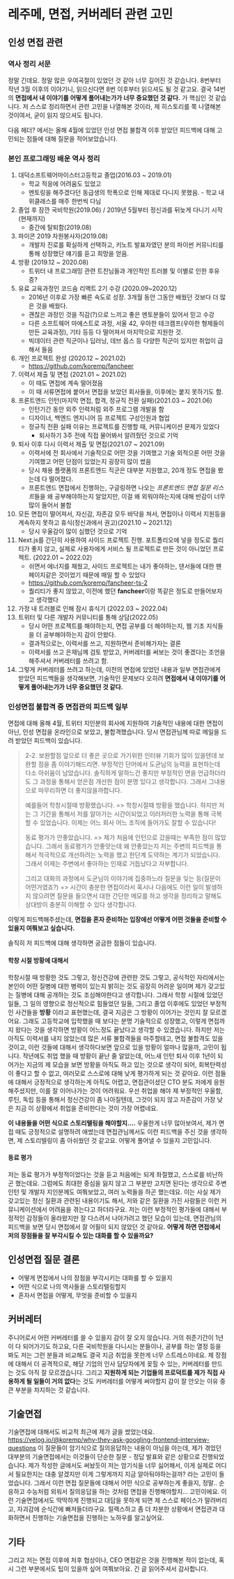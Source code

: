 # 레주메, 면접, 커버레터 관련 고민

## 인성 면접 관련

### 역사 정리 서문

정말 긴데요. 정말 많은 우여곡절이 있었던 것 같아 너무 길어진 것 같습니다. 8번부터 작년 3월 이후의 이야기니, 읽으신다면 8번 이후부터 읽으셔도 될 것 같고요.
결국 14번의 **면접에서 내 이야기를 어떻게 풀어내는가가 너무 중요했던 것 같다.** 가 핵심인 것 같습니다.
저 스스로 정리하면서 관련 고민을 나열해본 것이라, 제 히스토리를 쭉 나열해본 것이여서, 굳이 읽지 않으셔도 됩니다.

다음 헤더? 에서는 올해 4월에 있었던 인성 면접 불합격 이후 받았던 피드백에 대해 고민되는 점들에 대해 질문을 적어보았습니다.

### 본인 프로그래밍 배운 역사 정리

1. 대덕소프트웨어마이스터고등학교 졸업(2016.03 ~ 2019.01)
   * 학교 적응에 어려움도 있었고
   * 멘토링을 해주겠다던 동급생의 학폭으로 인해 제대로 다니지 못했음. - 학교 내 위클래스를 매주 한번씩 다님
2. 졸업 후 잠깐 국비학원(2019.06) / 2019년 5월부터 정신과를 뒤늦게 다니기 시작 (현재까지)
   * 중간에 탈퇴함(2019.08)
3. 파이콘 2019 자원봉사자(2019.08)
   * 개발자 진로를 확실하게 선택하고, 키노트 발표자였던 분의 파이썬 커뮤니티를 통해 성장했단 얘기를 듣고 희망을 얻음.
4. 방황 (2019.12 ~ 2020.08)
   * 트위터 내 프로그래밍 관련 트친님들과 개인적인 트러블 및 이별로 인한 후유증?
5. 유료 교육과정인 코드숨 리액트 2기 수강 (2020.09~2020.12)
   * 2016년 이후로 가장 빠른 속도로 성장. 3개월 동안 그동안 배웠던 것보다 더 많은 것을 배웠다.
   * 괜찮은 과정인 것을 직감(?)으로 느끼고 좋은 멘토분들이 있어서 믿고 수강
   * 다른 소프트웨어 마에스트로 과정, 서울 42, 우아한 테크캠프(우아한 형제들이 만든 교육과정), 기타 등등 다 떨어져서 마지막으로 지원한 것.
   * 빅데이터 관련 직군이나 딥러닝, 데브 옵스 등 다양한 직군이 있지만 취업이 급해서 들음
6. 개인 프로젝트 완성 (2020.12 ~ 2021.02)
   * <https://github.com/koremp/fancheer>
7. 이력서 제출 및 면접 (2021.01 ~ 2021.02)
   * 이 때도 면접에 계속 떨어졌음
   * 이 때 서류면접에 붙어서 면접을 보았던 회사들을, 이후에는 붙지 못하기도 함.
8. 프론트엔드 인턴(마지막 면접, 합격, 정규직 전환 실패)(2021.03 ~ 2021.06)
   * 인턴기간 동안 외주 인력처럼 외주 프로그램 개발을 함
   * 디자이너, 백엔드 엔지니어 등 프로젝트 구성인원과 협업
   * 정규직 전환 실패 이유는 프로젝트를 진행할 때, 커뮤니케이션 문제가 있었다
     * 퇴사하기 3주 전에 직접 물어봐서 알려줬던 것으로 기억
9. 퇴사 이후 다시 이력서 제출 및 면접(2021.07 ~ 2021.09)
    * 이력서에 전 회사에서 기술적으로 어떤 것을 기여했고 기술 외적으론 어떤 것을 기여했고 어떤 단점이 있었는지 굉장히 많이 썼음
    * 당시 채용 플랫폼의 프론트엔드 직군은 대부분 지원했고, 20개 정도 면접을 봤는데 다 떨어졌다.
    * 프론트엔드 면접에서 진행하는, 구글링하면 나오는 *프론트엔드 면접 질문 리스트*들을 왜 공부해야하는지 알았지만, 이걸 왜 외워야하는지에 대해 반감이 너무 많이 들어서 불합
10. 모든 면접이 떨어져서, 자신감, 자존감 모두 바닥을 쳐서, 면접이나 이력서 지원등을 계속하지 못하고 휴식(정신과에서 권고)(2021.10 ~ 2021.12)
    * 당시 우울감이 많이 심했던 것으로 기억
11. Next.js를 간단히 사용하여 사이드 프로젝트 진행. 포트폴리오에 넣을 정도로 퀄리티가 좋지 않고, 실제로 사용자에게 서비스 될 프로젝트로 만든 것이 아니었던 프로젝트. (2022.01 ~ 2022.02)
    * 쉬면서 에너지를 채웠고, 사이드 프로젝트는 내가 좋아하는, 댄서들에 대한 팬 페이지같은 것이었기 때문에 매일 할 수 있었다
    * <https://github.com/koremp/fancheer-ts-2>
    * 퀄리티가 좋지 않았고, 이전에 했던 **fancheer**이랑 똑같은 정도로 만들어보자고 생각했다
12. 가정 내 트러블로 인해 잠시 휴식기 (2022.03 ~ 2022.04)
13. 트위터 및 다른 개발자 커뮤니티를 통해 상담(2022.05)
    * 당시 어떤 프로젝트를 해야하는지, 면접 공부를 더 해야하는지, 웹 기초 지식들을 더 공부해야하는지 감이 안왔다.
    * 결과적으로는, 이력서를 쓰고, 지원하면서 준비해가자는 결론
    * 이력서를 쓰고 은재님께 검토 받았고, 커버레터를 써보는 것이 좋겠다는 조언을 해주셔서 커버레터를 쓰려고 함.
14. 그렇게 커버레터를 쓰려고 하는데, 이전의 면접에 있었던 내용과 일부 면접관에게 받았던 피드백들을 생각해보면, 기술적인 문제보다 오히려 **면접에서 내 이야기를 어떻게 풀어내는가가 너무 중요했던 것 같다.**

### 인성면접 불합격 중 면접관의 피드백 일부

면접에 대해 올해 4월, 트위터 지인분의 회사에 지원하여 기술적인 내용에 대한 면접이 아닌, 인성 면접을 온라인으로 보았고, 불합격했습니다.
당시 면접관님께 따로 메일을 드려 받았던 피드백이 있습니다.

> 2-2. 보완할점
> 앞으로 더 좋은 곳으로 가기위한 인터뷰 기회가 많이 있을텐데 보완할 점을 좀 이야기해드리면.
> 부정적인 단어에서 도균님의 능력을 표현하는데 다소 아쉬움이 남았습니다. 솔직하게 말하느건 좋지만 부정적인 면을 언급하더라도 그 과정을 통해서 얻은점 개선한 점이 분명 있다고 생각합니다.
> 그래서 그내용으로 마무리하면 더 좋지않을까합니다.
>
> 예를들어 학창시절때 방황했습니다.
> => 학창시절때 방황을 했습니다. 하지만 저는 그 기간을 통해서 저를 알아가는 시간이되었고 이러저러한 노력을 통해 극복할 수 있었습니다. 이제는 어느 회사 어느 조직에 들어가도 잘할 수 있습니다!
>
> 동료 평가가 안좋았습니다.
> => 제가 처음에 인턴으로 갔을때는 부족한 점이 많았습니다. 그래서 동료평가가 안좋앗는데 왜 안좋았는지 저는 주변의 피드백을 통해서 적극적으로 개선하려는 노력을 했고 한단계 도약하는 계기가 되었습니다.
> 그래서 이제는 주변에서 좋아하는 인재로 거듭났다고 자부합니다.
>
> 그리고 대화의 과정에서 도균님이 이야기에 집중하느라 질문을 잊는 등(질문이 어떤거였죠?)
> => 시간이 충분한 면접이라서 혹시나 다음에도 이런 일이 발생하지 않으려면 질문을 들으면서 대한 간단한 메모를 하고 생각을 정리하고 말해도 상대방이 충분히 이해할 수 있다 생각합니다.

이렇게 피드백해주셨는데, **면접을 혼자 준비하는 입장에선 어떻게 어떤 것들을 준비할 수 있을지 여쭤보고 싶습니다.**

솔직히 저 피드백에 대해 생각하면 궁금한 점들이 있습니다.

#### 학창 시절 방황에 대해서

학창시절 때 방황한 것도 그렇고, 정신건강에 관련한 것도 그렇고, 공식적인 자리에서는 본인이 어떤 질병에 대한 병력이 있는지 밝히는 것도 굉장히 어려운 일이며 제가 갖고있는 질병에 대해 공개하는 것도 조심해야한다고 생각합니다.
그래서 학창 시절에 있었던 일들, 그 일의 영향으로 정신적으로 힘들었던 일들, 그리고 졸업 이후에도 있었던 부정적인 사건들을 **방황** 이라고 표현했는데, 결국 지금은 그 방황이 이어가는 것인지 잘 모르겠어요.
그래도 고등학교에 입학했을 때 보다는 분명 기술적으로 성장했고, 이렇게 면접까지 왔다는 것을 생각하면 방황이 어느정도 끝났다고 생각할 수 있겠습니다.
하지만 저는 아직도 이력서를 내지 않았는데 많은 서류 불합격들을 마주할테고, 면접 불합격도 있을 것이고, 이런 것들에 대해서 생각하다보면 앞으로 있을 방황이 얼마나 많을까, 고민이 됩니다.
작년에도 취업 했을 때 방황이 끝난 줄 알았는데, 어느새 인턴 퇴사 이후 1년이 되어가는 지금의 제 모습을 보면 방황을 아직도 하고 있는 것으로 생각이 되어, 회복탄력성이 좋다고 할 수 없고, 여러모로 스스로에 대해 낮게 평가하게 되는 것 같아요.
이런 점들에 대해서 긍정적으로 생각하는게 아직도 어렵고, 면접관이셨던 CTO 분도 저에게 응원해주셨지만, 이를 잘 이어나가는 것이 어려워요.
우선 취업을 해야 제 부정적인 우울함, 루틴, 독립 등을 통해서 정신건강이 좀 나아질텐데, 그것이 되지 않고 자존감이 가장 낮은 지금 이 상황에서 취업을 준비한다는 것이 가장 어렵네요.

**이 내용들을 어떤 식으로 스토리텔링을 해야할지....** 우울한게 너무 많아보여서, 제가 면접 때도 긍정적으로 설명하려 애썼는데 면접관님께서도 이런 피드백을 주신 것을 생각하면, 제 스토리텔링이 좀 아쉬웠던 것 같고요.
어떻게 풀어낼 수 있을지 고민입니다.

#### 동료 평가

저는 동료 평가가 부정적이었다는 것을 듣고 처음에는 되게 좌절했고, 스스로를 비난하곤 했는데요. 그럼에도 최대한 중심을 잃지 않고 그 부분만 고치면 된다는 생각으로 주변 인턴 및 개발자 지인분께도 여쭤보았고, 여러 노력들을 하곤 했는데요.
이는 사실 제가 갖고있는 정신 질환과 관련된 내용이기도 해서, 저와 같은 질환을 가진 사람들은 이런 커뮤니케이션에서 어려움을 겪는다고 하더라구요.
저는 이런 부정적인 평가들에 대해서 부정적인 감정들이 올라왔지만 잘 다스려서 나아가려고 했던 모습이 있는데, 면접관님의 피드백을 보면 당시 면접에서 잘 어필이 되지 않았던 것 같아요.
**어떻게 하면 면접에서 저의 장점들을 잘 부각시킬 수 있는 대화를 할 수 있을까요?**

## 인성면접 질문 결론

* 어떻게 면접에서 나의 장점을 부각시키는 대화를 할 수 있을지
* 어떤 식으로 나의 역사들을 스토리텔링할지
* 혼자서 면접을 어떻게, 무엇을 준비할 수 있을지

## 커버레터

주니어로서 어떤 커버레터를 쓸 수 있을지 감이 잘 오지 않습니다.
거의 취준기간이 1년이 다 되어가기도 하고요, 다른 국비학원을 다니시는 분들이나, 공부를 하는 열정 등을 봐도 저는 그런 분들과 비교해도 결국 지금 취업을 못한게 너무 스트레스이네요.
제 장점에 대해서 더 공격적으로, 해당 기업의 인사 담당자에게 꽂힐 수 있는, 커버레터를 만드는 것도 아직 잘 모르겠습니다.
그리고 **지원하게 되는 기업들의 프로덕트를 제가 직접 사용하게 될 일들이 거의 없다**는 것도 커버레터를 어떻게 써야할지 감이 잘 안오는 이유 중 큰 부분을 차지하는 것 같습니다.

## 기술면접

기술면접에 대해서도 비교적 최근에 제가 글을 썼었는데요. <https://velog.io/@koremp/why-they-ask-googling-frontend-interview-questions>
이 질문들이 암기식으로 질의응답하는 내용이 아님을 아는데, 제가 겪었던 대부분의 기술면접에서는 이것들이 단순한 질문 - 정답 발표와 같은 상황으로 진행되었습니다.
제가 작성한 글에서도 써놨듯이 저는 암기식을 너무 싫어해서, 이게 실제로 어디서 필요한지는 대충 알겠지만 이게 그렇게까지 지금 알아둬야하는걸까? 라는 고민이 들었습니다.
그래서 이런 면접 질문들에 대해서 어떤 식으로 공부하는게 좋을지, 정말.. 순응하고 수능처럼 외워서 질의응답을 하는 것처럼 면접을 진행해야할지... 고민이에요.
이런 기술면접에서도 딱딱하게 진행되고 대답을 못하게 되면 제 스스로 페이스가 말려버리고, 자괴감에 순식간에 빠져들더라구요.
릴랙스하고 좀 더 차분한 상황에서 면접관과 대화하면서 진행하는 기술면접을 진행하는 노하우를 알고싶어요.

## 기타

그리고 저는 면접 이후에 처후 협상이나, CEO 면접같은 것을 진행해본 적이 없는데, 혹시 그런 부분에서도 팁이 있을까 싶어 여쭤보아요. 긴 글 읽어주셔서 감사합니다.
